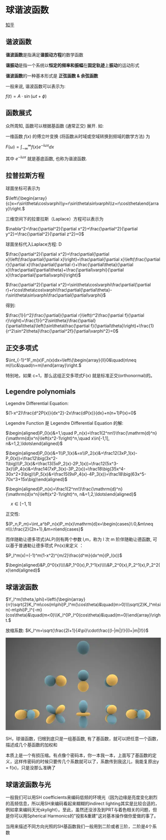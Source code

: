# 球谐波函数

[知乎](https://zhuanlan.zhihu.com/p/467466131)

## 谐波函数

**谐波函数**是指满足**谐振动方程**的数学函数   

**谐振动**是指一个系统以**恒定的频率和振幅**在**固定轨迹**上**振动**的运动形式

**谐波函数**的一种基本形式是  **正弦函数 & 余弦函数**

一般来说, 谐波函数可以表示为: 

$f(t)=A\cdot\sin(\omega t+\phi)$



## 函数展式

众所周知, 函数可以根据基函数 (通常正交) 展开. 如:

一维函数 $f(x)$ 的傅立叶变换 (将函数从时域或空域转换到频域的数学方法) 为

$F(\omega)=\int_{-\infty}^{\infty}f(x)e^{-i\omega x}dx$

其中 $e^{-i\omega x}$ 就是基底函数, 也称为谐波函数. 



## 拉普拉斯方程

球面坐标可表示为

$\left\{\begin{array}{c}x=r\sin\theta\cos\varphi\\y=r\sin\theta\sin\varphi\\z=r\cos\theta\end{array}\right.$

三维空间下的拉普拉斯（Laplace）方程可以表示为

$\nabla^2=\frac{\partial^2}{\partial x^2}+\frac{\partial^2}{\partial y^2}+\frac{\partial^2}{\partial z^2}=0$

球面坐标代入Laplace方程: D

$\frac{\partial^2}{\partial x^2}=\frac\partial{\partial x}\left(\frac\partial{\partial x}\right)=\frac\partial{\partial x}\left(\frac{\partial r}{\partial x}\frac\partial{\partial r}+\frac{\partial\theta}{\partial x}\frac\partial{\partial\theta}+\frac{\partial\varphi}{\partial x}\frac\partial{\partial\varphi}\right)$

$\frac{\partial^2}{\partial x^2}=\sin\theta\cos\varphi\frac\partial{\partial r}+r\cos\theta\cos\varphi\frac\partial{\partial\theta}-r\sin\theta\sin\varphi\frac\partial{\partial\varphi}$

得到: 

$\frac{1}{r^2}\frac{\partial}{\partial r}\left(r^2\frac{\partial f}{\partial r}\right)+\frac{1}{r^2\sin\theta}\frac{\partial}{\partial\theta}\left(\sin\theta\frac{\partial f}{\partial\theta}\right)+\frac{1}{r^2\sin^2\theta}\frac{\partial^2f}{\partial\varphi^2}=0$


## 正交多项式

$\int_{-1}^1F_m(x)F_n(x)dx=\left\{\begin{array}{ll}0&\quad(n\neq m)\\c&\quad(n=m)\end{array}\right.$

特别地，如果 c=1，那么这组正交多项式F(x) 就是标准正交(orthonormal)的。


## Legendre polynomials

Legendre Differential Equation:
 
$(1-x^2)\frac{d^2P(x)}{dx^2}-2x\frac{dP(x)}{dx}+n(n+1)P(x)=0$

Legendre Function 是 Legendre Differential Equation 的解: 

$\begin{aligned}P_0(x)&=1,\quad P_n(x)=\frac1{2^nn!}\frac{\mathrm{d}^n}{\mathrm{d}x^n}\left(x^2-1\right)^n,\quad x\in[-1,1], n&=1,2,\ldots\end{aligned}$




$\begin{aligned}P_0(x)&=1\\P_1(x)&=x\\P_2(x)&=\frac12(3xP_1(x)-P_0(x))=\frac12\big(3x^2-1\big)\\P_3(x)&=\frac13(5xP_2(x)-2P_1(x))=\frac12(5x^3-3x)\\P_4(x)&=\frac14(7xP_3(x)-3P_2(x))=\frac18\big(35x^4-30x^2+3\big)\\P_5(x)&=\frac15(9xP_4(x)-4P_3(x))=\frac18\big(63x^5-70x^3+15x\big)\end{aligned}$

$\begin{aligned}P_n(x)=\frac1{2^nn!}\frac{\mathrm{d}^n}{\mathrm{d}x^n}\left(x^2-1\right)^n, n&=1,2,\ldots\end{aligned}$

$\quad x\in[-1,1]$


正交性: 

$(P_n,P_m)=\int_a^bP_n(x)P_m(x)\mathrm{d}x=\begin{cases}\:0,&m\neq n\\\:\frac{2}{2n+1},&m=n\end{cases}$


而伴随勒让德多项式(ALP)则有两个参数 l,m，称为 l 次 m 阶伴随勒让德函数, 可以基于普通勒让德多项式 Pn(x)来定义 ：

$P_l^m(x)=(-1)^m(1-x^2)^{m/2}\frac{d^m}{dx^m}(P_l(x))$

$\begin{aligned}&P_0^0(x)\\\\&P_1^0(x),P_1^1(x)\\\\&P_2^0(x),P_2^1(x),P_2^2(x)\end{aligned}$


## 球谐波函数

$Y_l^m(\theta,\phi)=\left\{\begin{array}{rr}\sqrt{2}K_l^m\cos(m\phi)P_l^m(\cos\theta)&\quad(m>0)\\\sqrt{2}K_l^m\sin(-m\phi)P_l^{-m}(cos\theta)&\quad(m<0)\\K_l^0P_l^0(cos\theta)&\quad(m=0)\end{array}\right.$

放缩系数: 
$K_l^m=\sqrt{\frac{2l+1}{4\pi}\cdot\frac{(l-|m|)!}{(l+|m|)!}}$

![Alt text](image-15.png)

SH，球谐函数，归根到底只是一组基函数, 有了基函数，就可以把任意一个函数，描述成几个基函数的加权和

本质上是一个有损压缩。有点像个密码本，你一本我一本，上面写了基函数的定义，这样传密码的时候只要传几个系数就可以了，系数传到我这儿，我能复原出y = f(x)，只是没那么准确了

## 球谐波函数与光

一般我们可以用SH coefficients来编码低频的环境光（因为边缘是亮度变化剧烈的高频信息，所以用SH来编码看起来糊糊的indirect lighting其实是比较合适的，例如拿来编码天光skylight）。至此，虽然还没涉及到PRT与着色相关的问题，但是你可以用Spherical Harmonics的"投影&重建"这对基本操作做你爱做的事了。

当用来描述不同方向光照的SH基函数我们一般用到二阶或者三阶，二阶是4个系数




